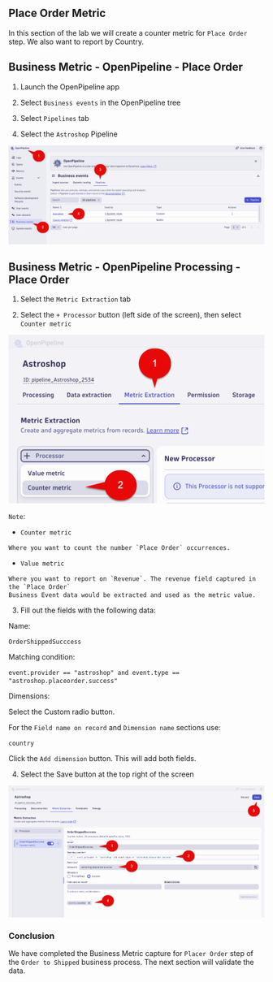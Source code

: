 ## Place Order Metric

In this section of the lab we will create a counter metric for `Place Order` step.  We also want to report by Country.

## Business Metric - OpenPipeline - Place Order

1. Launch the OpenPipeline app

2. Select `Business events` in the OpenPipeline tree

3. Select `Pipelines` tab

4. Select the `Astroshop` Pipeline

![Launch OpenPipeline](../../../assets/images/05_bizevents_metric_placeorder_openpipline_launch_a.png)

## Business Metric - OpenPipeline Processing - Place Order


1. Select the `Metric Extraction` tab

2. Select the `+ Processor` button (left side of the screen), then select `Counter metric`

![Pipeline Processing Rule Part 1](../../../assets/images/05_bizevents_metric_placeorder_openpipline_rule_1_a.png)

`Note`: 

* `Counter metric` 

```text
Where you want to count the number `Place Order` occurrences.
```

* `Value metric` 

```text
Where you want to report on `Revenue`. The revenue field captured in the `Place Order` 
Business Event data would be extracted and used as the metric value. 
```

3. Fill out the fields with the following data:

Name: 

```text
OrderShippedSucccess
```

Matching condition: 

```text
event.provider == "astroshop" and event.type == "astroshop.placeorder.success"
```

Dimensions: 

Select the Custom radio button.

For the `Field name on record` and `Dimension name` sections use:

```text
country
```

Click the `Add dimension` button.  This will add both fields. 

4. Select the Save button at the top right of the screen

![Pipeline Processing Rule Part 2](../../../assets/images/05_bizevents_metric_placeorder_openpipline_rule_2.png)

### Conclusion

We have completed the Business Metric capture for `Placer Order` step  of the `Order to Shipped` business process. The next section will validate the data.